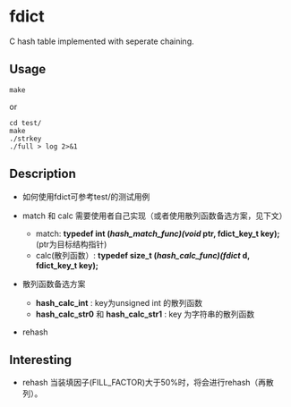 # fdict

C hash table implemented with seperate chaining.

## Usage

    make
or

    cd test/
    make
    ./strkey
    ./full > log 2>&1

## Description

* 如何使用fdict可参考test/的测试用例
* match 和 calc 需要使用者自己实现（或者使用散列函数备选方案，见下文）
  * match: **typedef int (*hash_match_func)(void* ptr, fdict_key_t key);** (ptr为目标结构指针)
  * calc(散列函数）: **typedef size_t (*hash_calc_func)(fdict* d, fdict_key_t key);**

* 散列函数备选方案
  * **hash_calc_int** : key为unsigned int 的散列函数
  * **hash_calc_str0** 和 **hash_calc_str1** : key 为字符串的散列函数

* rehash

## Interesting

* rehash
  当装填因子(FILL_FACTOR)大于50%时，将会进行rehash（再散列）。
   
